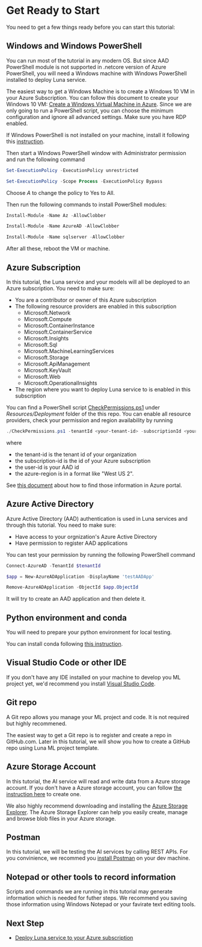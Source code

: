 # Get Ready to Start

You need to get a few things ready before you can start this tutorial:

## Windows and Windows PowerShell

You can run most of the tutorial in any modern OS. But since AAD PowerShell module is not supported in .netcore version of Azure PowerShell, you will need a Windows machine with Windows PowerShell installed to deploy Luna service.

The easiest way to get a Windows Machine is to create a Windows 10 VM in your Azure Subscription. You can follow this document to create your Windows 10 VM: [Create a Windows Virtual Machine in Azure](https://docs.microsoft.com/en-us/learn/modules/create-windows-virtual-machine-in-azure/). Since we are only going to run a PowerShell script, you can choose the minimum configuration and ignore all advanced settings. Make sure you have RDP enabled.

If Windows PowerShell is not installed on your machine, install it following this [instruction](https://docs.microsoft.com/en-us/powershell/scripting/install/installing-windows-powershell?view=powershell-6).

Then start a Windows PowerShell window with Administrator permission and run the following command

```PowerShell
Set-ExecutionPolicy -ExecutionPolicy unrestricted

Set-ExecutionPolicy -Scope Process -ExecutionPolicy Bypass
```

Choose *A* to change the policy to Yes to All.

Then run the following commands to install PowerShell modules:

```PowerShell
Install-Module -Name Az -AllowClobber

Install-Module -Name AzureAD -AllowClobber

Install-Module -Name sqlserver -AllowClobber
```

After all these, reboot the VM or machine.

## Azure Subscription

In this tutorial, the Luna service and your models will all be deployed to an Azure subscription. You need to make sure:

- You are a contributor or owner of this Azure subscription
- The following resource providers are enabled in this subscription
  - Microsoft.Network
  - Microsoft.Compute
  - Microsoft.ContainerInstance
  - Microsoft.ContainerService
  - Microsoft.Insights
  - Microsoft.Sql
  - Microsoft.MachineLearningServices
  - Microsoft.Storage
  - Microsoft.ApiManagement
  - Microsoft.KeyVault
  - Microsoft.Web
  - Microsoft.OperationalInsights
- The region where you want to deploy Luna service to is enabled in this subscription

You can find a PowerShell script [CheckPermissions.ps1](../../../Deployment/CheckPermissions.ps1) under *Resources/Deployment* folder of the this repo. You can enable all resource providers, check your permission and region availability by running

```powershell
./CheckPermissions.ps1 -tenantId <your-tenant-id> -subscriptionId <your-subscription-id> -userId <your-aad-user-id> -location <azure-region>
```

where

- the tenant-id is the tenant id of your organization
- the subscription-id is the id of your Azure subscription
- the user-id is your AAD id
- the azure-region is in a format like "West US 2".

See [this document](../how-to/how-to-find-azure-info.md) about how to find those information in Azure portal.

## Azure Active Directory

Azure Active Directory (AAD) authentication is used in Luna services and through this tutorial. You need to make sure:

- Have access to your orgnization's Azure Active Directory
- Have permission to register AAD applications

You can test your permission by running the following PowerShell command

```powershell
Connect-AzureAD -TenantId $tenantId

$app = New-AzureADApplication -DisplayName 'testAADApp'

Remove-AzureADApplication -ObjectId $app.ObjectId
```

It will try to create an AAD application and then delete it.

## Python environment and conda

You will need to prepare your python environment for local testing.

You can install conda following [this instruction](https://docs.conda.io/projects/conda/en/latest/user-guide/install/).

## Visual Studio Code or other IDE

If you don't have any IDE installed on your machine to develop you ML project yet, we'd recommend you install [Visual Studio Code](https://code.visualstudio.com/).

## Git repo

A Git repo allows you manage your ML project and code. It is not required but highly recommened.

The easiest way to get a Git repo is to register and create a repo in GitHub.com. Later in this tutorial, we will show you how to create a GitHub repo using Luna ML project template.

## Azure Storage Account

In this tutorial, the AI service will read and write data from a Azure storage account. If you don't have a Azure storage account, you can follow [the instruction here](https://docs.microsoft.com/en-us/azure/storage/common/storage-account-create?tabs=azure-portal) to create one.

We also highly recommend downloading and installing the [Azure Storage Explorer](https://azure.microsoft.com/en-us/features/storage-explorer/). The Azure Storage Explorer can help you easily create, manage and browse blob files in your Azure storage.

## Postman

In this tutorial, we will be testing the AI services by calling REST APIs. For you convinience, we recommed you [install Postman](https://www.postman.com) on your dev machine.

## Notepad or other tools to record information

Scripts and commands we are running in this tutorial may generate information which is needed for futher steps. We recommend you saving those information using Windows Notepad or your favirate text editing tools.

## Next Step

- [Deploy Luna service to your Azure subscription](./setup-luna.md)
